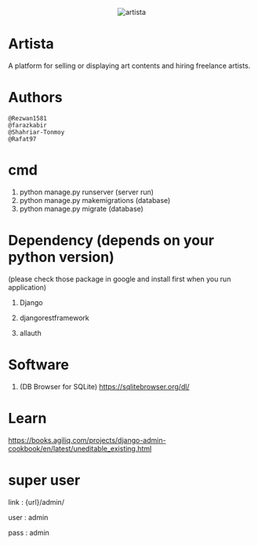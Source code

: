 <p align="center"><img src="https://i.imgur.com/RR7JnZW.png?v=3&s=200" title="artista" alt="artista"></p>


# Artista 
 A platform for selling or displaying art contents and hiring freelance artists.

# Authors

    @Rezwan1581
    @farazkabir
    @Shahriar-Tonmoy
    @Rafat97

# cmd
1. python manage.py runserver   (server run)
2. python manage.py makemigrations (database)
3. python manage.py migrate     (database)

# Dependency (depends on your python version)

(please check those package in google and install first when you run application)

1. Django 

2. djangorestframework

3. allauth

# Software
1. (DB Browser for SQLite) https://sqlitebrowser.org/dl/

# Learn
https://books.agiliq.com/projects/django-admin-cookbook/en/latest/uneditable_existing.html

# super user

link : {url}/admin/

user : admin

pass : admin
